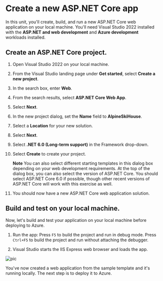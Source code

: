 # Create a new ASP.NET Core app
In this unit, you'll create, build, and run a new ASP.NET Core web application on your local machine. You'll need Visual Studio 2022 installed with the **ASP.NET and web development** and **Azure development** workloads installed.

## Create an ASP.NET Core project.
1. Open Visual Studio 2022 on your local machine.
2. From the Visual Studio landing page under **Get started**, select **Create a new project**.
3. In the search box, enter **Web**.
4. From the search results, select **ASP.NET Core Web App**.
5. Select **Next**.
6. In the new project dialog, set the **Name** field to **AlpineSkiHouse**.
7. Select a **Location** for your new solution.
8. Select **Next**.
9. Select **.NET 6.0 (Long-term support)** in the Framework drop-down.
10. Select **Create** to create your project.

    **Note**
    You can also select different starting templates in this dialog box depending on your web development requirements. At the top of the dialog box, you can also select the version of ASP.NET Core. You should select ASP.NET Core 6.0 if possible, though other recent versions of ASP.NET Core will work with this exercise as well.

11. You should now have a new ASP.NET Core web application solution.

## Build and test on your local machine.
Now, let's build and test your application on your local machine before deploying to Azure.
1. Run the app:
    Press `F5` to build the project and run in debug mode.
    Press `Ctrl+F5` to build the project and run without attaching the debugger.

2. Visual Studio starts the IIS Express web browser and loads the app.

![pic](https://learn.microsoft.com/en-us/training/modules/publish-azure-web-app-with-visual-studio/media/3-webapp-launch-windows.png)

You've now created a web application from the sample template and it's running locally. The next step is to deploy it to Azure.